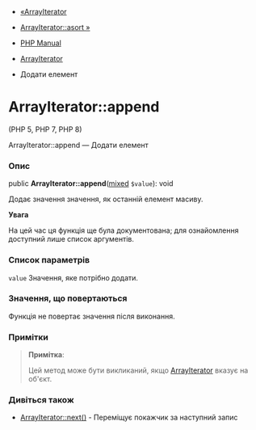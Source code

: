 - [«ArrayIterator](class.arrayiterator.md)
- [ArrayIterator::asort »](arrayiterator.asort.md)

- [PHP Manual](index.md)
- [ArrayIterator](class.arrayiterator.md)
- Додати елемент

# ArrayIterator::append

(PHP 5, PHP 7, PHP 8)

ArrayIterator::append — Додати елемент

### Опис

public
**ArrayIterator::append**([mixed](language.types.declarations.md#language.types.declarations.mixed)
`$value`): void

Додає значення значення, як останній елемент масиву.

**Увага**

На цей час ця функція ще була документована; для
ознайомлення доступний лише список аргументів.

### Список параметрів

`value`
Значення, яке потрібно додати.

### Значення, що повертаються

Функція не повертає значення після виконання.

### Примітки

> **Примітка**:
>
> Цей метод може бути викликаний, якщо
> [ArrayIterator](class.arrayiterator.md) вказує на об'єкт.

### Дивіться також

- [ArrayIterator::next()](arrayiterator.next.md) - Переміщує
покажчик за наступний запис
